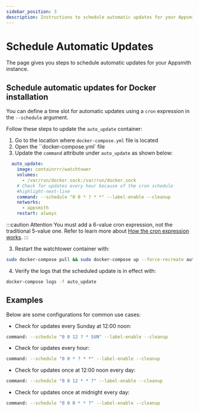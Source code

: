 ```yaml
---
sidebar_position: 3
description: Instructions to schedule automatic updates for your Appsmith instance.
---
```

# Schedule Automatic Updates

The page gives you steps to schedule automatic updates for your Appsmith instance.

## Schedule automatic updates for Docker installation
You can define a time slot for automatic updates using a `cron` expression in the `--schedule` argument.

Follow these steps to update the `auto_update` container:
1. Go to the location where `docker-compose.yml` file is located
2. Open the ``docker-compose.yml` file
3. Update the `command` attribute under `auto_update` as shown below:

```yaml
  auto_update:
    image: containrrr/watchtower
    volumes:
      - /var/run/docker.sock:/var/run/docker.sock
    # Check for updates every hour because of the cron schedule
    #highlight-next-line
    command: --schedule "0 0 * ? * *" --label-enable --cleanup
    networks:
      - appsmith
    restart: always
```
:::caution Attention
You must add a 6-value cron expression, not the traditional 5-value one. Refer to learn more about [How the cron expression works](https://pkg.go.dev/github.com/robfig/cron@v1.2.0#hdr-CRON\_Expression\_Format).
:::

3. Restart the watchtower container with:
```bash
sudo docker-compose pull && sudo docker-compose up --force-recreate auto_update
```
4. Verify the logs that the scheduled update is in effect with:
```bash
docker-compose logs -f auto_update
```

## Examples
Below are some configurations for common use cases:

* Check for updates every Sunday at 12:00 noon:

```bash
command: --schedule "0 0 12 ? * SUN" --label-enable --cleanup
```

* Check for updates every hour:

```bash
command: --schedule "0 0 * ? * *" --label-enable --cleanup
```
* Check for updates once at 12:00 noon every day:

```bash
command: --schedule "0 0 12 * * ?" --label-enable --cleanup 
```

* Check for updates once at midnight every day:

```bash
command: --schedule "0 0 0 * * ?" --label-enable --cleanup 
```
